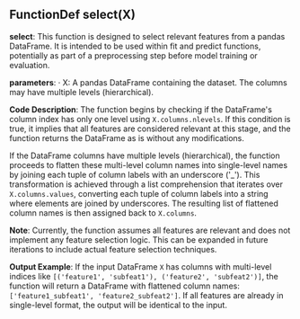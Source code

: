 ## FunctionDef select(X)
**select**: This function is designed to select relevant features from a pandas DataFrame. It is intended to be used within fit and predict functions, potentially as part of a preprocessing step before model training or evaluation.

**parameters**:
· X: A pandas DataFrame containing the dataset. The columns may have multiple levels (hierarchical).

**Code Description**: The function begins by checking if the DataFrame's column index has only one level using `X.columns.nlevels`. If this condition is true, it implies that all features are considered relevant at this stage, and the function returns the DataFrame as is without any modifications. 

If the DataFrame columns have multiple levels (hierarchical), the function proceeds to flatten these multi-level column names into single-level names by joining each tuple of column labels with an underscore ('_'). This transformation is achieved through a list comprehension that iterates over `X.columns.values`, converting each tuple of column labels into a string where elements are joined by underscores. The resulting list of flattened column names is then assigned back to `X.columns`.

**Note**: Currently, the function assumes all features are relevant and does not implement any feature selection logic. This can be expanded in future iterations to include actual feature selection techniques.

**Output Example**: If the input DataFrame `X` has columns with multi-level indices like `[('feature1', 'subfeat1'), ('feature2', 'subfeat2')]`, the function will return a DataFrame with flattened column names: `['feature1_subfeat1', 'feature2_subfeat2']`. If all features are already in single-level format, the output will be identical to the input.
